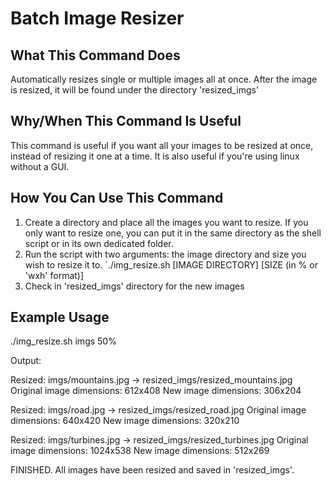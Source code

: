 # Batch Image Resizer 

## What This Command Does
Automatically resizes single or multiple images all at once. 
After the image is resized, it will be found under the directory 'resized\_imgs'

## Why/When This Command Is Useful
This command is useful if you want all your images to be resized at once, instead of resizing it one at a time. It is also useful if you're using linux without a GUI. 

## How You Can Use This Command
1. Create a directory and place all the images you want to resize. If you only want to resize one, you can put it in the same directory as the shell script or in its own dedicated folder.
2. Run the script with two arguments: the image directory and size you wish to resize it to.
	`./img_resize.sh [IMAGE DIRECTORY] [SIZE (in % or 'wxh' format)]
3. Check in 'resized\_imgs' directory for the new images

## Example Usage
./img\_resize.sh imgs 50%

Output:

Resized: imgs/mountains.jpg → resized\_imgs/resized\_mountains.jpg
Original image dimensions: 612x408
New image dimensions: 306x204
 
Resized: imgs/road.jpg → resized\_imgs/resized\_road.jpg
Original image dimensions: 640x420
New image dimensions: 320x210
 
Resized: imgs/turbines.jpg → resized\_imgs/resized\_turbines.jpg
Original image dimensions: 1024x538
New image dimensions: 512x269
 
FINISHED. All images have been resized and saved in 'resized\_imgs'.
